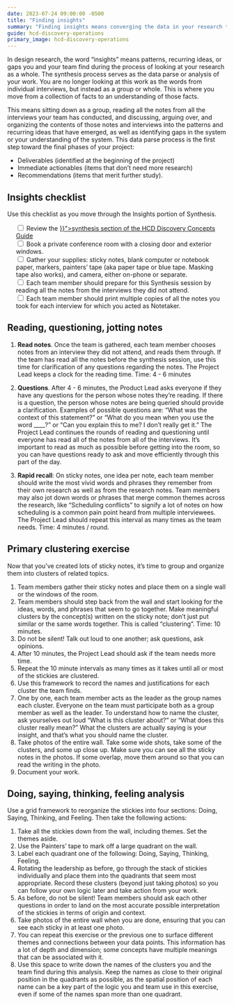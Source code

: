 ```yaml
---
date: 2023-07-24 09:00:00 -0500
title: "Finding insights"
summary: "Finding insights means converging the data in your research to expose commonalities or gaps."
guide: hcd-discovery-operations
primary_image: hcd-discovery-operations
---
```


In design research, the word “insights” means patterns, recurring ideas, or gaps you and your team find during the process of looking at your research as a whole. The synthesis process serves as the data parse or analysis of your work. You are no longer looking at this work as the words from individual interviews, but instead as a group or whole. This is where you move from a collection of facts to an understanding of those facts.

This means sitting down as a group, reading all the notes from all the interviews your team has conducted, and discussing, arguing over, and organizing the contents of those notes and interviews into the patterns and recurring ideas that have emerged, as well as identifying gaps in the system or your understanding of the system. This data parse process is the first step toward the final phases of your project: 

- Deliverables (identified at the beginning of the project)
- Immediate actionables (items that don’t need more research)
- Recommendations (items that merit further study).


## Insights checklist

Use this checklist as you move through the Insights portion of Synthesis.

<div style="margin-left: 20px">
<input type="checkbox">
Review the <a href="{{< ref "/guides/hcd/discovery-concepts/synthesize.md" >}}">synthesis section of the HCD Discovery Concepts Guide</a>
</input><br>
<input type="checkbox">
Book a private conference room with a closing door and exterior windows.
</input><br>
<input type="checkbox">
Gather your supplies: sticky notes, blank computer or notebook paper, markers, painters’ tape (aka paper tape or blue tape. Masking tape also works), and camera, either on-phone or separate.
</input><br>
<input type="checkbox">
Each team member should prepare for this Synthesis session by reading all the notes from the interviews they did not attend.
</input><br>
<input type="checkbox">
Each team member should print multiple copies of all the notes you took for each interview for which you acted as Notetaker.
</input><br>
</div>

## Reading, questioning, jotting notes

1. **Read notes**. Once the team is gathered, each team member chooses notes from an interview they did not attend, and reads them through. If the team has read all the notes before the synthesis session, use this time for clarification of any questions regarding the notes. The Project Lead keeps a clock for the reading time. Time: 4 - 6 minutes

2. **Questions**. After 4 - 6 minutes, the Product Lead asks everyone if they have any questions for the person whose notes they’re reading. If there is a question, the person whose notes are being queried should provide a clarification. Examples of possible questions are: “What was the context of this statement?” or “What do you mean when you use the word ____?” or “Can you explain this to me? I don’t really get it.” The Project Lead continues the rounds of reading and questioning until everyone has read all of the notes from all of the interviews. It’s important to read as much as possible before getting into the room, so you can have questions ready to ask and move efficiently through this part of the day.

3. **Rapid recall**: On sticky notes, one idea per note, each team member should write the most vivid words and phrases they remember from their own research as well as from the research notes. Team members may also jot down words or phrases that merge common themes across the research, like “Scheduling conflicts” to signify a lot of notes on how scheduling is a common pain point heard from multiple interviewees. The Project Lead should repeat this interval as many times as the team needs. Time: 4 minutes / round.


## Primary clustering exercise

Now that you’ve created lots of sticky notes, it’s time to group and organize them into clusters of related topics.

1. Team members gather their sticky notes and place them on a single wall or the windows of the room.
2. Team members should step back from the wall and start looking for the ideas, words, and phrases that seem to go together. Make meaningful clusters by the concept(s) written on the sticky note; don’t just put similar or the same words together. This is called “clustering”. Time: 10 minutes.
3. Do not be silent! Talk out loud to one another; ask questions, ask opinions.
4. After 10 minutes, the Project Lead should ask if the team needs more time.
5. Repeat the 10 minute intervals as many times as it takes until all or most of the stickies are clustered.
6. Use this framework to record the names and justifications for each cluster the team finds.
7. One by one, each team member acts as the leader as the group names each cluster. Everyone on the team must participate both as a group member as well as the leader. To understand how to name the cluster, ask yourselves out loud “What is this cluster about?” or “What does this cluster really mean?” What the clusters are actually saying is your insight, and that’s what you should name the cluster.
8. Take photos of the entire wall. Take some wide shots, take some of the clusters, and some up close up. Make sure you can see all the sticky notes in the photos. If some overlap, move them around so that you can read the writing in the photo.
9. Document your work.


## Doing, saying, thinking, feeling analysis

Use a grid framework to reorganize the stickies into four sections: Doing, Saying, Thinking, and Feeling. Then take the following actions: 

1. Take all the stickies down from the wall, including themes. Set the themes aside.
2. Use the Painters’ tape to mark off a large quadrant on the wall.
3. Label each quadrant one of the following: Doing, Saying, Thinking, Feeling.
4. Rotating the leadership as before, go through the stack of stickies individually and place them into the quadrants that seem most appropriate. Record these clusters (beyond just taking photos) so you can follow your own logic later and take action from your work.
5. As before, do not be silent! Team members should ask each other questions in order to land on the most accurate possible interpretation of the stickies in terms of origin and context.
6. Take photos of the entire wall when you are done, ensuring that you can see each sticky in at least one photo.
7. You can repeat this exercise or the previous one to surface different themes and connections between your data points. This information has a lot of depth and dimension; some concepts have multiple meanings that can be associated with it.
8. Use this space to write down the names of the clusters you and the team find during this analysis. Keep the names as close to their original position in the quadrants as possible, as the spatial position of each name can be a key part of the logic you and team use in this exercise, even if some of the names span more than one quadrant.